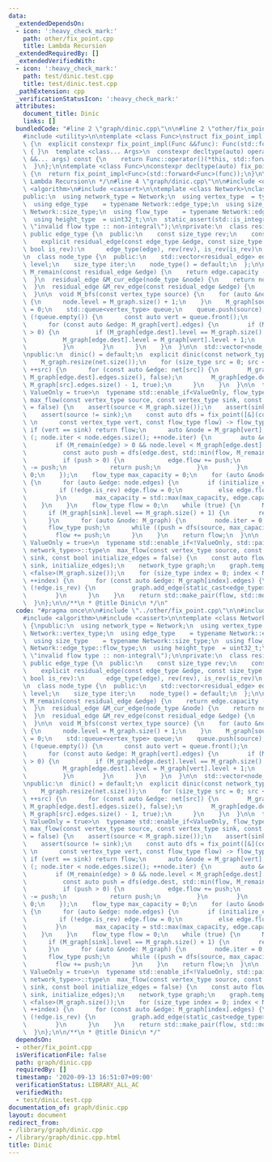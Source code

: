 ```yaml
---
data:
  _extendedDependsOn:
  - icon: ':heavy_check_mark:'
    path: other/fix_point.cpp
    title: Lambda Recursion
  _extendedRequiredBy: []
  _extendedVerifiedWith:
  - icon: ':heavy_check_mark:'
    path: test/dinic.test.cpp
    title: test/dinic.test.cpp
  _pathExtension: cpp
  _verificationStatusIcon: ':heavy_check_mark:'
  attributes:
    document_title: Dinic
    links: []
  bundledCode: "#line 2 \"graph/dinic.cpp\"\n\n#line 2 \"other/fix_point.cpp\"\n\n\
    #include <utility>\n\ntemplate <class Func>\nstruct fix_point_impl: private Func\
    \ {\n  explicit constexpr fix_point_impl(Func &&func): Func(std::forward<Func>(func))\
    \ { }\n  template <class... Args>\n  constexpr decltype(auto) operator () (Args\
    \ &&... args) const {\n    return Func::operator()(*this, std::forward<Args>(args)...);\n\
    \  }\n};\n\ntemplate <class Func>\nconstexpr decltype(auto) fix_point(Func &&func)\
    \ {\n  return fix_point_impl<Func>(std::forward<Func>(func));\n}\n\n/**\n * @title\
    \ Lambda Recursion\n */\n#line 4 \"graph/dinic.cpp\"\n\n#include <queue>\n#include\
    \ <algorithm>\n#include <cassert>\n\ntemplate <class Network>\nclass dinic {\n\
    public:\n  using network_type = Network;\n  using vertex_type  = typename Network::vertex_type;\n\
    \  using edge_type    = typename Network::edge_type;\n  using size_type    = typename\
    \ Network::size_type;\n  using flow_type    = typename Network::edge_type::flow_type;\n\
    \  using height_type  = uint32_t;\n\n  static_assert(std::is_integral<flow_type>::value,\
    \ \"invalid flow type :: non-integral\");\n\nprivate:\n  class residual_edge:\
    \ public edge_type {\n  public:\n    const size_type rev;\n    const bool is_rev;\n\
    \    explicit residual_edge(const edge_type &edge, const size_type rev, const\
    \ bool is_rev):\n      edge_type(edge), rev(rev), is_rev(is_rev)\n    { }\n  };\n\
    \n  class node_type {\n  public:\n    std::vector<residual_edge> edges;\n    height_type\
    \ level;\n    size_type iter;\n    node_type() = default;\n  };\n\n  flow_type\
    \ M_remain(const residual_edge &edge) {\n    return edge.capacity - edge.flow;\n\
    \  }\n  residual_edge &M_cur_edge(node_type &node) {\n    return node.edges[node.iter];\n\
    \  }\n  residual_edge &M_rev_edge(const residual_edge &edge) {\n    return M_graph[edge.dest].edges[edge.rev];\n\
    \  }\n\n  void M_bfs(const vertex_type source) {\n    for (auto &node: M_graph)\
    \ {\n      node.level = M_graph.size() + 1;\n    }\n    M_graph[source].level\
    \ = 0;\n    std::queue<vertex_type> queue;\n    queue.push(source);\n    while\
    \ (!queue.empty()) {\n      const auto vert = queue.front();\n      queue.pop();\n\
    \      for (const auto &edge: M_graph[vert].edges) {\n        if (M_remain(edge)\
    \ > 0) {\n          if (M_graph[edge.dest].level == M_graph.size() + 1) {\n  \
    \          M_graph[edge.dest].level = M_graph[vert].level + 1;\n            queue.push(edge.dest);\n\
    \          }\n        }\n      }\n    }\n  }\n\n  std::vector<node_type> M_graph;\n\
    \npublic:\n  dinic() = default;\n  explicit dinic(const network_type &net) {\n\
    \    M_graph.resize(net.size());\n    for (size_type src = 0; src < net.size();\
    \ ++src) {\n      for (const auto &edge: net[src]) {\n        M_graph[src].edges.emplace_back(edge,\
    \ M_graph[edge.dest].edges.size(), false);\n        M_graph[edge.dest].edges.emplace_back(edge.reverse(),\
    \ M_graph[src].edges.size() - 1, true);\n      }\n    }\n  }\n\n  template <bool\
    \ ValueOnly = true>\n  typename std::enable_if<ValueOnly, flow_type>::type\n \
    \ max_flow(const vertex_type source, const vertex_type sink, const bool initialize_edges\
    \ = false) {\n    assert(source < M_graph.size());\n    assert(sink < M_graph.size());\n\
    \    assert(source != sink);\n    const auto dfs = fix_point([&](const auto dfs,\
    \ \n      const vertex_type vert, const flow_type flow) -> flow_type {\n     \
    \ if (vert == sink) return flow;\n      auto &node = M_graph[vert];\n      for\
    \ (; node.iter < node.edges.size(); ++node.iter) {\n        auto &edge = M_cur_edge(node);\n\
    \        if (M_remain(edge) > 0 && node.level < M_graph[edge.dest].level) {\n\
    \          const auto push = dfs(edge.dest, std::min(flow, M_remain(edge)));\n\
    \          if (push > 0) {\n            edge.flow += push;\n            M_rev_edge(edge).flow\
    \ -= push;\n            return push;\n          }\n        }\n      }\n      return\
    \ 0;\n    });\n    flow_type max_capacity = 0;\n    for (auto &node: M_graph)\
    \ {\n      for (auto &edge: node.edges) {\n        if (initialize_edges) {\n \
    \         if (!edge.is_rev) edge.flow = 0;\n          else edge.flow = edge.capacity;\n\
    \        }\n        max_capacity = std::max(max_capacity, edge.capacity);\n  \
    \    }\n    }\n    flow_type flow = 0;\n    while (true) {\n      M_bfs(source);\n\
    \      if (M_graph[sink].level == M_graph.size() + 1) {\n        return flow;\n\
    \      }\n      for (auto &node: M_graph) {\n        node.iter = 0;\n      }\n\
    \      flow_type push;\n      while ((push = dfs(source, max_capacity)) > 0) {\n\
    \        flow += push;\n      }\n    }\n    return flow;\n  }\n\n  template <bool\
    \ ValueOnly = true>\n  typename std::enable_if<!ValueOnly, std::pair<flow_type,\
    \ network_type>>::type\n  max_flow(const vertex_type source, const vertex_type\
    \ sink, const bool initialize_edges = false) {\n    const auto flow = max_flow<true>(source,\
    \ sink, initialize_edges);\n    network_type graph;\n    graph.template add_vertices\
    \ <false>(M_graph.size());\n    for (size_type index = 0; index < M_graph.size();\
    \ ++index) {\n      for (const auto &edge: M_graph[index].edges) {\n        if\
    \ (!edge.is_rev) {\n          graph.add_edge(static_cast<edge_type>(edge));\n\
    \        }\n      }\n    }\n    return std::make_pair(flow, std::move(graph));\n\
    \  }\n};\n\n/**\n * @title Dinic\n */\n"
  code: "#pragma once\n\n#include \"../other/fix_point.cpp\"\n\n#include <queue>\n\
    #include <algorithm>\n#include <cassert>\n\ntemplate <class Network>\nclass dinic\
    \ {\npublic:\n  using network_type = Network;\n  using vertex_type  = typename\
    \ Network::vertex_type;\n  using edge_type    = typename Network::edge_type;\n\
    \  using size_type    = typename Network::size_type;\n  using flow_type    = typename\
    \ Network::edge_type::flow_type;\n  using height_type  = uint32_t;\n\n  static_assert(std::is_integral<flow_type>::value,\
    \ \"invalid flow type :: non-integral\");\n\nprivate:\n  class residual_edge:\
    \ public edge_type {\n  public:\n    const size_type rev;\n    const bool is_rev;\n\
    \    explicit residual_edge(const edge_type &edge, const size_type rev, const\
    \ bool is_rev):\n      edge_type(edge), rev(rev), is_rev(is_rev)\n    { }\n  };\n\
    \n  class node_type {\n  public:\n    std::vector<residual_edge> edges;\n    height_type\
    \ level;\n    size_type iter;\n    node_type() = default;\n  };\n\n  flow_type\
    \ M_remain(const residual_edge &edge) {\n    return edge.capacity - edge.flow;\n\
    \  }\n  residual_edge &M_cur_edge(node_type &node) {\n    return node.edges[node.iter];\n\
    \  }\n  residual_edge &M_rev_edge(const residual_edge &edge) {\n    return M_graph[edge.dest].edges[edge.rev];\n\
    \  }\n\n  void M_bfs(const vertex_type source) {\n    for (auto &node: M_graph)\
    \ {\n      node.level = M_graph.size() + 1;\n    }\n    M_graph[source].level\
    \ = 0;\n    std::queue<vertex_type> queue;\n    queue.push(source);\n    while\
    \ (!queue.empty()) {\n      const auto vert = queue.front();\n      queue.pop();\n\
    \      for (const auto &edge: M_graph[vert].edges) {\n        if (M_remain(edge)\
    \ > 0) {\n          if (M_graph[edge.dest].level == M_graph.size() + 1) {\n  \
    \          M_graph[edge.dest].level = M_graph[vert].level + 1;\n            queue.push(edge.dest);\n\
    \          }\n        }\n      }\n    }\n  }\n\n  std::vector<node_type> M_graph;\n\
    \npublic:\n  dinic() = default;\n  explicit dinic(const network_type &net) {\n\
    \    M_graph.resize(net.size());\n    for (size_type src = 0; src < net.size();\
    \ ++src) {\n      for (const auto &edge: net[src]) {\n        M_graph[src].edges.emplace_back(edge,\
    \ M_graph[edge.dest].edges.size(), false);\n        M_graph[edge.dest].edges.emplace_back(edge.reverse(),\
    \ M_graph[src].edges.size() - 1, true);\n      }\n    }\n  }\n\n  template <bool\
    \ ValueOnly = true>\n  typename std::enable_if<ValueOnly, flow_type>::type\n \
    \ max_flow(const vertex_type source, const vertex_type sink, const bool initialize_edges\
    \ = false) {\n    assert(source < M_graph.size());\n    assert(sink < M_graph.size());\n\
    \    assert(source != sink);\n    const auto dfs = fix_point([&](const auto dfs,\
    \ \n      const vertex_type vert, const flow_type flow) -> flow_type {\n     \
    \ if (vert == sink) return flow;\n      auto &node = M_graph[vert];\n      for\
    \ (; node.iter < node.edges.size(); ++node.iter) {\n        auto &edge = M_cur_edge(node);\n\
    \        if (M_remain(edge) > 0 && node.level < M_graph[edge.dest].level) {\n\
    \          const auto push = dfs(edge.dest, std::min(flow, M_remain(edge)));\n\
    \          if (push > 0) {\n            edge.flow += push;\n            M_rev_edge(edge).flow\
    \ -= push;\n            return push;\n          }\n        }\n      }\n      return\
    \ 0;\n    });\n    flow_type max_capacity = 0;\n    for (auto &node: M_graph)\
    \ {\n      for (auto &edge: node.edges) {\n        if (initialize_edges) {\n \
    \         if (!edge.is_rev) edge.flow = 0;\n          else edge.flow = edge.capacity;\n\
    \        }\n        max_capacity = std::max(max_capacity, edge.capacity);\n  \
    \    }\n    }\n    flow_type flow = 0;\n    while (true) {\n      M_bfs(source);\n\
    \      if (M_graph[sink].level == M_graph.size() + 1) {\n        return flow;\n\
    \      }\n      for (auto &node: M_graph) {\n        node.iter = 0;\n      }\n\
    \      flow_type push;\n      while ((push = dfs(source, max_capacity)) > 0) {\n\
    \        flow += push;\n      }\n    }\n    return flow;\n  }\n\n  template <bool\
    \ ValueOnly = true>\n  typename std::enable_if<!ValueOnly, std::pair<flow_type,\
    \ network_type>>::type\n  max_flow(const vertex_type source, const vertex_type\
    \ sink, const bool initialize_edges = false) {\n    const auto flow = max_flow<true>(source,\
    \ sink, initialize_edges);\n    network_type graph;\n    graph.template add_vertices\
    \ <false>(M_graph.size());\n    for (size_type index = 0; index < M_graph.size();\
    \ ++index) {\n      for (const auto &edge: M_graph[index].edges) {\n        if\
    \ (!edge.is_rev) {\n          graph.add_edge(static_cast<edge_type>(edge));\n\
    \        }\n      }\n    }\n    return std::make_pair(flow, std::move(graph));\n\
    \  }\n};\n\n/**\n * @title Dinic\n */"
  dependsOn:
  - other/fix_point.cpp
  isVerificationFile: false
  path: graph/dinic.cpp
  requiredBy: []
  timestamp: '2020-09-13 16:51:07+09:00'
  verificationStatus: LIBRARY_ALL_AC
  verifiedWith:
  - test/dinic.test.cpp
documentation_of: graph/dinic.cpp
layout: document
redirect_from:
- /library/graph/dinic.cpp
- /library/graph/dinic.cpp.html
title: Dinic
---
```

